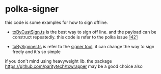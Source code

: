 # polka-signer
this code is some examples for how to sign offline.

* [txByCustSign.ts](https://github.com/polariseye/polka-signer/blob/main/txByCustSign.ts) is the best way to sign off line. and the payload can be construct repeatedly. this code is refer to the polka issue [1421](https://github.com/polkadot-js/api/issues/1421)

* [txBySignner.ts](https://github.com/polariseye/polka-signer/blob/main/txBySignner.ts) is refer to the [signer tool](https://github.com/polkadot-js/tools/tree/master/packages/signer-cli). it can change the way to sign freely and it's so simple

if you don't mind using heavyweight lib. the package https://github.com/paritytech/txwrapper may be a good choice also